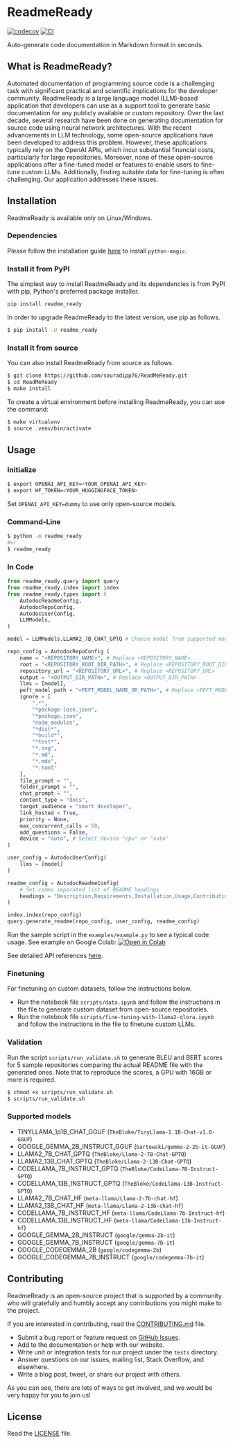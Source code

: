 # ReadmeReady

[![codecov](https://codecov.io/gh/souradipp76/ReadMeReady/branch/main/graph/badge.svg?token=49620380-3fe7-4eb1-8dbb-3457febc6f78)](https://codecov.io/gh/souradipp76/ReadMeReady)
[![CI](https://github.com/souradipp76/ReadMeReady/actions/workflows/main.yml/badge.svg)](https://github.com/souradipp76/ReadMeReady/actions/workflows/main.yml)

Auto-generate code documentation in Markdown format in seconds.

## What is ReadmeReady?

Automated documentation of programming source code is a challenging task with significant practical and scientific implications for the developer community. ReadmeReady is a large language model (LLM)-based application that developers can use as a support tool to generate basic documentation for any publicly available or custom repository. Over the last decade, several research have been done on generating documentation for source code using neural network architectures. With the recent advancements in LLM technology, some open-source applications have been developed to address this problem. However, these applications typically rely on the OpenAI APIs, which incur substantial financial costs, particularly for large repositories. Moreover, none of these open-source applications offer a fine-tuned model or features to enable users to fine-tune custom LLMs. Additionally, finding suitable data for fine-tuning is often challenging. Our application addresses these issues.

## Installation

ReadmeReady is available only on Linux/Windows.

### Dependencies

Please follow the installation guide [here](https://pypi.org/project/python-magic/) to install `python-magic`.

### Install it from PyPI

The simplest way to install ReadmeReady and its dependencies is from PyPI with pip, Python's preferred package installer.

```bash
pip install readme_ready
```

In order to upgrade ReadmeReady to the latest version, use pip as follows.

```bash
$ pip install -U readme_ready
```

### Install it from source

You can also install ReadmeReady from source as follows.

```bash
$ git clone https://github.com/souradipp76/ReadMeReady.git
$ cd ReadMeReady
$ make install
```

To create a virtual environment before installing ReadmeReady, you can use the command:
```bash
$ make virtualenv
$ source .venv/bin/activate
```

## Usage

### Initialize
```bash
$ export OPENAI_API_KEY=<YOUR_OPENAI_API_KEY>
$ export HF_TOKEN=<YOUR_HUGGINGFACE_TOKEN>
```

Set `OPENAI_API_KEY=dummy` to use only open-source models.

### Command-Line

```bash
$ python -m readme_ready
#or
$ readme_ready
```

### In Code

```py
from readme_ready.query import query
from readme_ready.index import index
from readme_ready.types import (
    AutodocReadmeConfig,
    AutodocRepoConfig,
    AutodocUserConfig,
    LLMModels,
)

model = LLMModels.LLAMA2_7B_CHAT_GPTQ # Choose model from supported models

repo_config = AutodocRepoConfig (
    name = "<REPOSITORY_NAME>", # Replace <REPOSITORY_NAME>
    root = "<REPOSITORY_ROOT_DIR_PATH>", # Replace <REPOSITORY_ROOT_DIR_PATH>
    repository_url = "<REPOSITORY_URL>", # Replace <REPOSITORY_URL>
    output = "<OUTPUT_DIR_PATH>", # Replace <OUTPUT_DIR_PATH>
    llms = [model],
    peft_model_path = "<PEFT_MODEL_NAME_OR_PATH>", # Replace <PEFT_MODEL_NAME_OR_PATH>
    ignore = [
        ".*",
        "*package-lock.json",
        "*package.json",
        "node_modules",
        "*dist*",
        "*build*",
        "*test*",
        "*.svg",
        "*.md",
        "*.mdx",
        "*.toml"
    ],
    file_prompt = "",
    folder_prompt = "",
    chat_prompt = "",
    content_type = "docs",
    target_audience = "smart developer",
    link_hosted = True,
    priority = None,
    max_concurrent_calls = 50,
    add_questions = False,
    device = "auto", # Select device "cpu" or "auto"
)

user_config = AutodocUserConfig(
    llms = [model]
)

readme_config = AutodocReadmeConfig(
    # Set comma separated list of README headings
    headings = "Description,Requirements,Installation,Usage,Contributing,License"
)

index.index(repo_config)
query.generate_readme(repo_config, user_config, readme_config)
```

Run the sample script in the `examples/example.py` to see a typical code usage. See example on Google Colab: <a src="https://colab.research.google.com/assets/colab-badge.svg" href="https://colab.research.google.com/github/souradipp76/ReadMeReady/blob/main/examples/example.ipynb" target="_blank" rel="noopener noreferrer"><img src="https://colab.research.google.com/assets/colab-badge.svg" alt="Open in Colab"></a>

See detailed API references [here](https://souradipp76.github.io/ReadMeReady/reference/).

### Finetuning

For finetuning on custom datasets, follow the instructions below.

- Run the notebook file `scripts/data.ipynb` and follow the instructions in the file to generate custom dataset from open-source repositories.
- Run the notebook file `scripts/fine-tuning-with-llama2-qlora.ipynb` and follow the instructions in the file to finetune custom LLMs.

### Validation

Run the script `scripts/run_validate.sh` to generate BLEU and BERT scores for 5 sample repositories comparing the actual README file with the generated ones. Note that to reproduce the scores, a GPU with 16GB or more is required.

```bash
$ chmod +x scripts/run_validate.sh
$ scripts/run_validate.sh
```

### Supported models
- TINYLLAMA_1p1B_CHAT_GGUF (`TheBloke/TinyLlama-1.1B-Chat-v1.0-GGUF`)
- GOOGLE_GEMMA_2B_INSTRUCT_GGUF (`bartowski/gemma-2-2b-it-GGUF`)
- LLAMA2_7B_CHAT_GPTQ (`TheBloke/Llama-2-7B-Chat-GPTQ`)
- LLAMA2_13B_CHAT_GPTQ (`TheBloke/Llama-2-13B-Chat-GPTQ`)
- CODELLAMA_7B_INSTRUCT_GPTQ (`TheBloke/CodeLlama-7B-Instruct-GPTQ`)
- CODELLAMA_13B_INSTRUCT_GPTQ (`TheBloke/CodeLlama-13B-Instruct-GPTQ`)
- LLAMA2_7B_CHAT_HF (`meta-llama/Llama-2-7b-chat-hf`)
- LLAMA2_13B_CHAT_HF (`meta-llama/Llama-2-13b-chat-hf`)
- CODELLAMA_7B_INSTRUCT_HF (`meta-llama/CodeLlama-7b-Instruct-hf`)
- CODELLAMA_13B_INSTRUCT_HF (`meta-llama/CodeLlama-13b-Instruct-hf`)
- GOOGLE_GEMMA_2B_INSTRUCT (`google/gemma-2b-it`)
- GOOGLE_GEMMA_7B_INSTRUCT (`google/gemma-7b-it`)
- GOOGLE_CODEGEMMA_2B (`google/codegemma-2b`)
- GOOGLE_CODEGEMMA_7B_INSTRUCT (`google/codegemma-7b-it`)

## Contributing

ReadmeReady is an open-source project that is supported by a community who will gratefully and humbly accept any contributions you might make to the project.

If you are interested in contributing, read the [CONTRIBUTING.md](CONTRIBUTING.md) file.

- Submit a bug report or feature request on [GitHub Issues](https://github.com/souradipp76/ReadMeReady/issues).
- Add to the documentation or help with our website.
- Write unit or integration tests for our project under the `tests` directory.
- Answer questions on our issues, mailing list, Stack Overflow, and elsewhere.
- Write a blog post, tweet, or share our project with others.

As you can see, there are lots of ways to get involved, and we would be very happy for you to join us!

## License

Read the [LICENSE](LICENSE) file.
